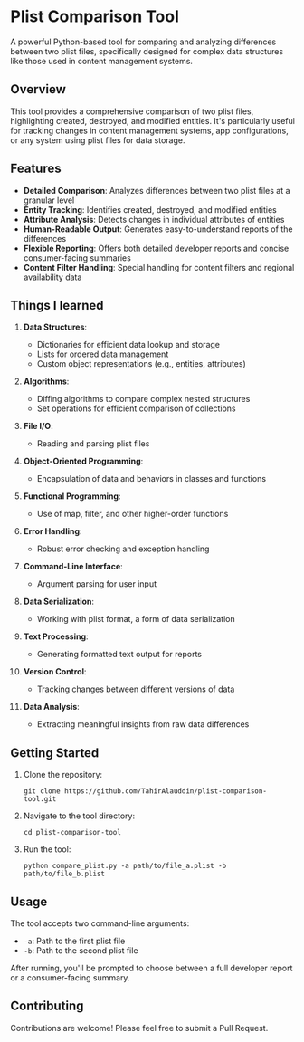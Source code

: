 # Plist Comparison Tool

A powerful Python-based tool for comparing and analyzing differences between two plist files, specifically designed for complex data structures like those used in content management systems.

## Overview

This tool provides a comprehensive comparison of two plist files, highlighting created, destroyed, and modified entities. It's particularly useful for tracking changes in content management systems, app configurations, or any system using plist files for data storage.

## Features

- **Detailed Comparison**: Analyzes differences between two plist files at a granular level
- **Entity Tracking**: Identifies created, destroyed, and modified entities
- **Attribute Analysis**: Detects changes in individual attributes of entities
- **Human-Readable Output**: Generates easy-to-understand reports of the differences
- **Flexible Reporting**: Offers both detailed developer reports and concise consumer-facing summaries
- **Content Filter Handling**: Special handling for content filters and regional availability data

## Things I learned

1. **Data Structures**:
   - Dictionaries for efficient data lookup and storage
   - Lists for ordered data management
   - Custom object representations (e.g., entities, attributes)

2. **Algorithms**:
   - Diffing algorithms to compare complex nested structures
   - Set operations for efficient comparison of collections

3. **File I/O**: 
   - Reading and parsing plist files

4. **Object-Oriented Programming**:
   - Encapsulation of data and behaviors in classes and functions

5. **Functional Programming**:
   - Use of map, filter, and other higher-order functions

6. **Error Handling**: 
   - Robust error checking and exception handling

7. **Command-Line Interface**: 
   - Argument parsing for user input

8. **Data Serialization**: 
   - Working with plist format, a form of data serialization

9. **Text Processing**: 
   - Generating formatted text output for reports

10. **Version Control**: 
    - Tracking changes between different versions of data

11. **Data Analysis**: 
    - Extracting meaningful insights from raw data differences

## Getting Started

1. Clone the repository:
   ```
   git clone https://github.com/TahirAlauddin/plist-comparison-tool.git
   ```
2. Navigate to the tool directory:
   ```
   cd plist-comparison-tool
   ```
3. Run the tool:
   ```
   python compare_plist.py -a path/to/file_a.plist -b path/to/file_b.plist
   ```

## Usage

The tool accepts two command-line arguments:
- `-a`: Path to the first plist file
- `-b`: Path to the second plist file

After running, you'll be prompted to choose between a full developer report or a consumer-facing summary.

## Contributing

Contributions are welcome! Please feel free to submit a Pull Request.
